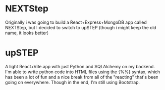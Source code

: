 # NEXTStep
Originally i was going to build a React+Express+MongoDB app called NEXTStep, but I decided to switch to upSTEP (though i might keep the old name, it looks better)
# upSTEP
A light React+Vite app with just Python and SQLAlchemy on my backend.
I'm able to write python code into HTML files using the {%%} syntax, which has been a lot of fun and a nice break from all of the "reacting" that's been going on everywhere. Though in the end, I'm still using Bootstrap.
